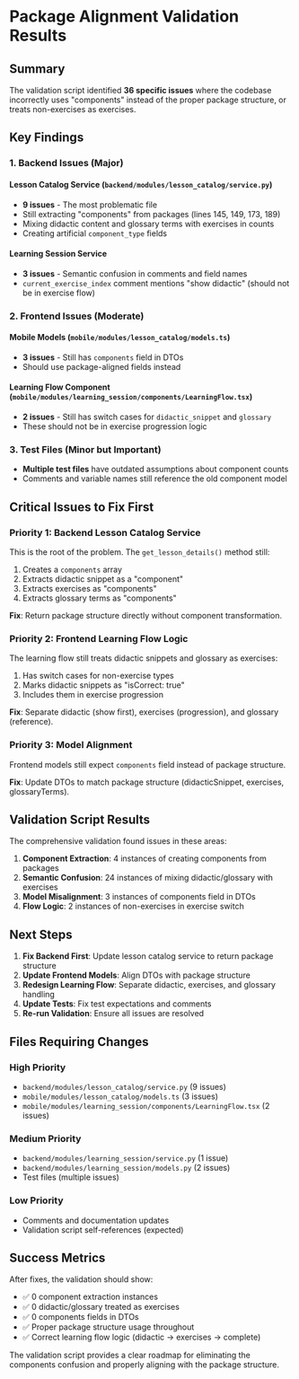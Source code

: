 # Package Alignment Validation Results

## Summary

The validation script identified **36 specific issues** where the codebase incorrectly uses "components" instead of the proper package structure, or treats non-exercises as exercises.

## Key Findings

### 1. Backend Issues (Major)

#### Lesson Catalog Service (`backend/modules/lesson_catalog/service.py`)
- **9 issues** - The most problematic file
- Still extracting "components" from packages (lines 145, 149, 173, 189)
- Mixing didactic content and glossary terms with exercises in counts
- Creating artificial `component_type` fields

#### Learning Session Service
- **3 issues** - Semantic confusion in comments and field names
- `current_exercise_index` comment mentions "show didactic" (should not be in exercise flow)

### 2. Frontend Issues (Moderate)

#### Mobile Models (`mobile/modules/lesson_catalog/models.ts`)
- **3 issues** - Still has `components` field in DTOs
- Should use package-aligned fields instead

#### Learning Flow Component (`mobile/modules/learning_session/components/LearningFlow.tsx`)
- **2 issues** - Still has switch cases for `didactic_snippet` and `glossary`
- These should not be in exercise progression logic

### 3. Test Files (Minor but Important)
- **Multiple test files** have outdated assumptions about component counts
- Comments and variable names still reference the old component model

## Critical Issues to Fix First

### Priority 1: Backend Lesson Catalog Service
This is the root of the problem. The `get_lesson_details()` method still:
1. Creates a `components` array
2. Extracts didactic snippet as a "component"
3. Extracts exercises as "components"
4. Extracts glossary terms as "components"

**Fix**: Return package structure directly without component transformation.

### Priority 2: Frontend Learning Flow Logic
The learning flow still treats didactic snippets and glossary as exercises:
1. Has switch cases for non-exercise types
2. Marks didactic snippets as "isCorrect: true"
3. Includes them in exercise progression

**Fix**: Separate didactic (show first), exercises (progression), and glossary (reference).

### Priority 3: Model Alignment
Frontend models still expect `components` field instead of package structure.

**Fix**: Update DTOs to match package structure (didacticSnippet, exercises, glossaryTerms).

## Validation Script Results

The comprehensive validation found issues in these areas:

1. **Component Extraction**: 4 instances of creating components from packages
2. **Semantic Confusion**: 24 instances of mixing didactic/glossary with exercises
3. **Model Misalignment**: 3 instances of components field in DTOs
4. **Flow Logic**: 2 instances of non-exercises in exercise switch

## Next Steps

1. **Fix Backend First**: Update lesson catalog service to return package structure
2. **Update Frontend Models**: Align DTOs with package structure
3. **Redesign Learning Flow**: Separate didactic, exercises, and glossary handling
4. **Update Tests**: Fix test expectations and comments
5. **Re-run Validation**: Ensure all issues are resolved

## Files Requiring Changes

### High Priority
- `backend/modules/lesson_catalog/service.py` (9 issues)
- `mobile/modules/lesson_catalog/models.ts` (3 issues)
- `mobile/modules/learning_session/components/LearningFlow.tsx` (2 issues)

### Medium Priority
- `backend/modules/learning_session/service.py` (1 issue)
- `backend/modules/learning_session/models.py` (2 issues)
- Test files (multiple issues)

### Low Priority
- Comments and documentation updates
- Validation script self-references (expected)

## Success Metrics

After fixes, the validation should show:
- ✅ 0 component extraction instances
- ✅ 0 didactic/glossary treated as exercises
- ✅ 0 components fields in DTOs
- ✅ Proper package structure usage throughout
- ✅ Correct learning flow logic (didactic → exercises → complete)

The validation script provides a clear roadmap for eliminating the components confusion and properly aligning with the package structure.
